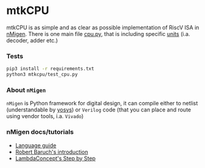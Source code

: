 # mtkCPU

mtkCPU is as simple and as clear as possible implementation of RiscV ISA in [nMigen](https://github.com/nmigen/nmigen). There is one main file [cpu.py](./mtkcpu/cpu.py), that is including specific [units](./mtkcpu/units) (i.a. decoder, adder etc.)


### Tests

```sh
pip3 install -r requirements.txt
python3 mtkcpu/test_cpu.py
```

### About `nMigen`

`nMigen` is Python framework for digital design, it can compile either to netlist (understandable by [yosys](https://github.com/YosysHQ/yosys)) or `Verilog` code (that you can place and route using vendor tools, i.a. `Vivado`)

### nMigen docs/tutorials

* [Language guide](https://nmigen.info/nmigen/latest/lang.html)
* [Robert Baruch's introduction](https://github.com/RobertBaruch/nmigen-tutorial)
* [LambdaConcept's Step by Step](http://blog.lambdaconcept.com/doku.php?id=nmigen:tutorial)

